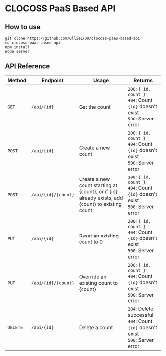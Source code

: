 # CLOCOSS PaaS Based API

## How to use
```
git clone https://github.com/Ollie1700/clocoss-paas-based-api
cd clocoss-paas-based-api
npm install
node server
```

## API Reference
| Method  | Endpoint            | Usage                                                    | Returns |
| ------- | ------------------- | -------------------------------------------------------- | ------- |
| `GET`   | `/api/{id}`         | Get the count                                            | `200`: `{ id, count }`<br />`404`: Count `{id}` doesn't exist<br />`500`: Server error |
| `POST`  | `/api/{id}`         | Create a new count                                       | `200`: `{ id, count }`<br />`404`: Count `{id}` doesn't exist<br />`500`: Server error |
| `POST`  | `/api/{id}/{count}` | Create a new count starting at {count}, or if {id} already exists, add {count} to existing count | `200`: `{ id, count }`<br />`404`: Count `{id}` doesn't exist<br />`500`: Server error |
| `PUT`   | `/api/{id}`         | Reset an existing count to 0                             | `200`: `{ id, count }`<br />`404`: Count `{id}` doesn't exist<br />`500`: Server error |
| `PUT`   | `/api/{id}/{count}` | Override an existing count to {count}                    | `200`: `{ id, count }`<br />`404`: Count `{id}` doesn't exist<br />`500`: Server error |
| `DELETE`| `/api/{id}`         | Delete a count                                           | `204`: Delete successful<br />`404`: Count `{id}` doesn't exist<br />`500`: Server error |
